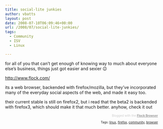 ```yaml
---
title: social-lite junkies
author: vbatts
layout: post
date: 2008-07-10T06:09:46+00:00
url: /2008/07/social-lite-junkies/
tags:
  - Community
  - ISV
  - Linux

---
```

for all of you that can&#8217;t get enough of knowing way to much about everyone else&#8217;s business, things just got easier and sexier 😉
  
<http://www.flock.com/>
  
its a web browser, backended with firefox/mozilla, but they&#8217;ve incorporated many of the everyday social aspects of the web, and made it easy too.
  
their current stable is still on firefox2, but i read that the beta2 is backended with firefox3, which should make it that much better. anyhow, check it out&nbsp;&nbsp; 

<div class="flockcredit" style="text-align: right; color: #CCC; font-size: x-small;">
  Blogged with the <a href="http://www.flock.com/blogged-with-flock" style="color: #999; font-weight: bold;" target="_new" title="Flock Browser">Flock Browser</a>
</div>

<!-- technorati tags begin -->

<p style="font-size:10px;text-align:right;">
  Tags: <a href="http://technorati.com/tag/linux" rel="tag">linux</a>, <a href="http://technorati.com/tag/firefox" rel="tag">firefox</a>, <a href="http://technorati.com/tag/%20community" rel="tag"> community</a>, <a href="http://technorati.com/tag/%20browser" rel="tag"> browser</a>
</p>

<!-- technorati tags end -->